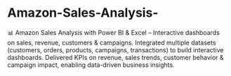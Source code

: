 # Amazon-Sales-Analysis-
📊 Amazon Sales Analysis with Power BI &amp; Excel – Interactive dashboards on sales, revenue, customers &amp; campaigns. Integrated multiple datasets (customers, orders, products, campaigns, transactions) to build interactive dashboards. Delivered KPIs on revenue, sales trends, customer behavior &amp; campaign impact, enabling data-driven business insights.
